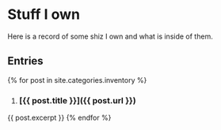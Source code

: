 # Stuff I own

Here is a record of some shiz I own and what is inside of them.

## Entries
{% for post in site.categories.inventory %}
  1. ### [{{ post.title }}]({{ post.url }})
  {{ post.excerpt }}
{% endfor %}
